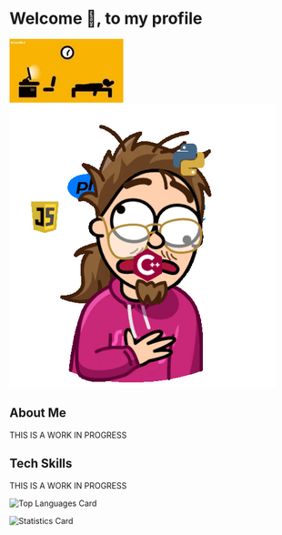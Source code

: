 # Welcome :wave:, to my profile  

![Hard Life of a Programmer](./images/hardLife.gif)  
![Frazzled Programmer](./images/Programming.gif)

## About Me

THIS IS A WORK IN PROGRESS

## Tech Skills

THIS IS A WORK IN PROGRESS

![Top Languages Card](https://github-readme-stats.vercel.app/api/top-langs/?username=BaerLucky&theme=highcontrast&show)

![Statistics Card](https://github-readme-stats.vercel.app/api/stats/?username=BaerLucky&theme=highcontrast&show)
